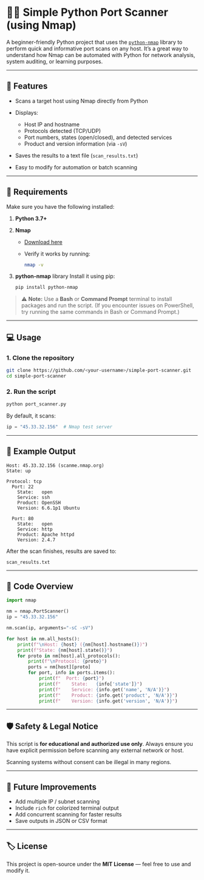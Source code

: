 # 🕵️‍♂️ Simple Python Port Scanner (using Nmap)

A beginner-friendly Python project that uses the [`python-nmap`](https://pypi.org/project/python-nmap/) library to perform quick and informative port scans on any host. It’s a great way to understand how Nmap can be automated with Python for network analysis, system auditing, or learning purposes.

---

## 🚀 Features

* Scans a target host using Nmap directly from Python
* Displays:

  * Host IP and hostname
  * Protocols detected (TCP/UDP)
  * Port numbers, states (open/closed), and detected services
  * Product and version information (via `-sV`)
* Saves the results to a text file (`scan_results.txt`)
* Easy to modify for automation or batch scanning

---

## 🧰 Requirements

Make sure you have the following installed:

1. **Python 3.7+**
2. **Nmap**

   * [Download here](https://nmap.org/download.html)
   * Verify it works by running:

     ```bash
     nmap -v
     ```
3. **python-nmap** library
   Install it using pip:

   ```bash
   pip install python-nmap
   ```

> ⚠️ **Note:** Use a **Bash** or **Command Prompt** terminal to install packages and run the script. (If you encounter issues on PowerShell, try running the same commands in Bash or Command Prompt.)

---

## 💻 Usage

### 1. Clone the repository

```bash
git clone https://github.com/<your-username>/simple-port-scanner.git
cd simple-port-scanner
```

### 2. Run the script

```bash
python port_scanner.py
```

By default, it scans:

```python
ip = "45.33.32.156"  # Nmap test server
```

---

## 🧩 Example Output

```
Host: 45.33.32.156 (scanme.nmap.org)
State: up

Protocol: tcp
  Port: 22
    State:   open
    Service: ssh
    Product: OpenSSH
    Version: 6.6.1p1 Ubuntu

  Port: 80
    State:   open
    Service: http
    Product: Apache httpd
    Version: 2.4.7
```

After the scan finishes, results are saved to:

```
scan_results.txt
```

---

## 📄 Code Overview

```python
import nmap

nm = nmap.PortScanner()
ip = "45.33.32.156"

nm.scan(ip, arguments="-sC -sV")

for host in nm.all_hosts():
    print(f"\nHost: {host} ({nm[host].hostname()})")
    print(f"State: {nm[host].state()}")
    for proto in nm[host].all_protocols():
        print(f"\nProtocol: {proto}")
        ports = nm[host][proto]
        for port, info in ports.items():
            print(f"  Port: {port}")
            print(f"    State:   {info['state']}")
            print(f"    Service: {info.get('name', 'N/A')}")
            print(f"    Product: {info.get('product', 'N/A')}")
            print(f"    Version: {info.get('version', 'N/A')}")
```

---

## 🛡️ Safety & Legal Notice

This script is **for educational and authorized use only**.
Always ensure you have explicit permission before scanning any external network or host.

Scanning systems without consent can be illegal in many regions.

---

## 🧠 Future Improvements

* Add multiple IP / subnet scanning
* Include `rich` for colorized terminal output
* Add concurrent scanning for faster results
* Save outputs in JSON or CSV format

---

## 🏷️ License

This project is open-source under the **MIT License** — feel free to use and modify it.
